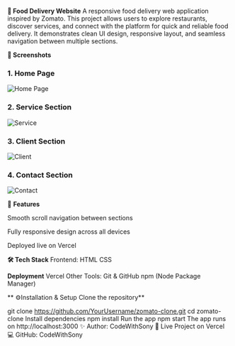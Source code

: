 **🍴 Food Delivery Website**
A responsive food delivery web application inspired by Zomato.
This project allows users to explore restaurants, discover services, and connect with the platform for quick and reliable food delivery.
It demonstrates clean UI design, responsive layout, and seamless navigation between multiple sections.

**📸 Screenshots**

### 1. Home Page  
![Home Page](./screenshots/homePageZomato.png)  

### 2. Service Section
![Service](./ourServicePageZomato.png)

### 3. Client Section
![Client](./clientPageZomato.png)

### 4. Contact Section
![Contact](./contactPageZomato.png)    


🚀 **Features**

Smooth scroll navigation between sections

Fully responsive design across all devices

Deployed live on Vercel


**🛠️ Tech Stack**
Frontend:
HTML
CSS

**Deployment**
Vercel
Other Tools:
Git & GitHub
npm (Node Package Manager)
  
** ⚙️Installation & Setup Clone the repository**

git clone https://github.com/YourUsername/zomato-clone.git
cd zomato-clone
Install dependencies
npm install
Run the app
npm start
The app runs on http://localhost:3000
✨ Author: CodeWithSony
📍 Live Project on Vercel
💻 GitHub: CodeWithSony
